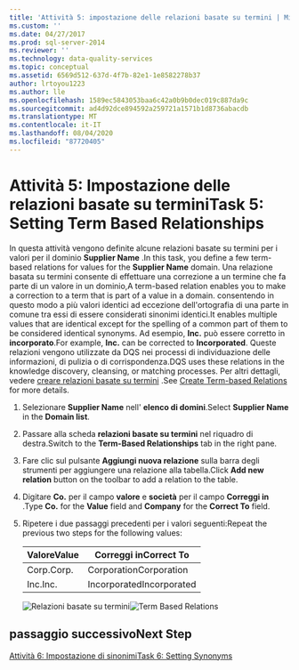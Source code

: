 ```yaml
---
title: 'Attività 5: impostazione delle relazioni basate su termini | Microsoft Docs'
ms.custom: ''
ms.date: 04/27/2017
ms.prod: sql-server-2014
ms.reviewer: ''
ms.technology: data-quality-services
ms.topic: conceptual
ms.assetid: 6569d512-637d-4f7b-82e1-1e8582278b37
author: lrtoyou1223
ms.author: lle
ms.openlocfilehash: 1589ec5843053baa6c42a0b9b0dec019c887da9c
ms.sourcegitcommit: ad4d92dce894592a259721a1571b1d8736abacdb
ms.translationtype: MT
ms.contentlocale: it-IT
ms.lasthandoff: 08/04/2020
ms.locfileid: "87720405"
---
```

# <a name="task-5-setting-term-based-relationships"></a><span data-ttu-id="ce2b1-102">Attività 5: Impostazione delle relazioni basate su termini</span><span class="sxs-lookup"><span data-stu-id="ce2b1-102">Task 5: Setting Term Based Relationships</span></span>
  <span data-ttu-id="ce2b1-103">In questa attività vengono definite alcune relazioni basate su termini per i valori per il dominio **Supplier Name** .</span><span class="sxs-lookup"><span data-stu-id="ce2b1-103">In this task, you define a few term-based relations for values for the **Supplier Name** domain.</span></span> <span data-ttu-id="ce2b1-104">Una relazione basata su termini consente di effettuare una correzione a un termine che fa parte di un valore in un dominio,</span><span class="sxs-lookup"><span data-stu-id="ce2b1-104">A term-based relation enables you to make a correction to a term that is part of a value in a domain.</span></span> <span data-ttu-id="ce2b1-105">consentendo in questo modo a più valori identici ad eccezione dell'ortografia di una parte in comune tra essi di essere considerati sinonimi identici.</span><span class="sxs-lookup"><span data-stu-id="ce2b1-105">It enables multiple values that are identical except for the spelling of a common part of them to be considered identical synonyms.</span></span> <span data-ttu-id="ce2b1-106">Ad esempio, **Inc.** può essere corretto in **incorporato**.</span><span class="sxs-lookup"><span data-stu-id="ce2b1-106">For example, **Inc.** can be corrected to **Incorporated**.</span></span> <span data-ttu-id="ce2b1-107">Queste relazioni vengono utilizzate da DQS nei processi di individuazione delle informazioni, di pulizia o di corrispondenza.</span><span class="sxs-lookup"><span data-stu-id="ce2b1-107">DQS uses these relations in the knowledge discovery, cleansing, or matching processes.</span></span> <span data-ttu-id="ce2b1-108">Per altri dettagli, vedere [creare relazioni basate su termini](https://msdn.microsoft.com/library/hh510404.aspx) .</span><span class="sxs-lookup"><span data-stu-id="ce2b1-108">See [Create Term-based Relations](https://msdn.microsoft.com/library/hh510404.aspx) for more details.</span></span>  
  
1.  <span data-ttu-id="ce2b1-109">Selezionare **Supplier Name** nell' **elenco di domini**.</span><span class="sxs-lookup"><span data-stu-id="ce2b1-109">Select **Supplier Name** in the **Domain list**.</span></span>  
  
2.  <span data-ttu-id="ce2b1-110">Passare alla scheda **relazioni basate su termini** nel riquadro di destra.</span><span class="sxs-lookup"><span data-stu-id="ce2b1-110">Switch to the **Term-Based Relationships** tab in the right pane.</span></span>  
  
3.  <span data-ttu-id="ce2b1-111">Fare clic sul pulsante **Aggiungi nuova relazione** sulla barra degli strumenti per aggiungere una relazione alla tabella.</span><span class="sxs-lookup"><span data-stu-id="ce2b1-111">Click **Add new relation** button on the toolbar to add a relation to the table.</span></span>  
  
4.  <span data-ttu-id="ce2b1-112">Digitare **Co.** per il campo **valore** e **società** per il campo **Correggi in** .</span><span class="sxs-lookup"><span data-stu-id="ce2b1-112">Type **Co.** for the **Value** field and **Company** for the **Correct To** field.</span></span>  
  
5.  <span data-ttu-id="ce2b1-113">Ripetere i due passaggi precedenti per i valori seguenti:</span><span class="sxs-lookup"><span data-stu-id="ce2b1-113">Repeat the previous two steps for the following values:</span></span>  
  
    |<span data-ttu-id="ce2b1-114">Valore</span><span class="sxs-lookup"><span data-stu-id="ce2b1-114">Value</span></span>|<span data-ttu-id="ce2b1-115">Correggi in</span><span class="sxs-lookup"><span data-stu-id="ce2b1-115">Correct To</span></span>|  
    |-----------|----------------|  
    |<span data-ttu-id="ce2b1-116">Corp.</span><span class="sxs-lookup"><span data-stu-id="ce2b1-116">Corp.</span></span>|<span data-ttu-id="ce2b1-117">Corporation</span><span class="sxs-lookup"><span data-stu-id="ce2b1-117">Corporation</span></span>|  
    |<span data-ttu-id="ce2b1-118">Inc.</span><span class="sxs-lookup"><span data-stu-id="ce2b1-118">Inc.</span></span>|<span data-ttu-id="ce2b1-119">Incorporated</span><span class="sxs-lookup"><span data-stu-id="ce2b1-119">Incorporated</span></span>|  
  
     <span data-ttu-id="ce2b1-120">![Relazioni basate su termini](../../2014/tutorials/media/et-settingtermbasedrelations.jpg "Relazioni basate su termini")</span><span class="sxs-lookup"><span data-stu-id="ce2b1-120">![Term Based Relations](../../2014/tutorials/media/et-settingtermbasedrelations.jpg "Term Based Relations")</span></span>  
  
## <a name="next-step"></a><span data-ttu-id="ce2b1-121">passaggio successivo</span><span class="sxs-lookup"><span data-stu-id="ce2b1-121">Next Step</span></span>  
 [<span data-ttu-id="ce2b1-122">Attività 6: Impostazione di sinonimi</span><span class="sxs-lookup"><span data-stu-id="ce2b1-122">Task 6: Setting Synonyms</span></span>](../../2014/tutorials/task-6-setting-synonyms.md)  
  
  
